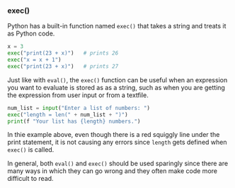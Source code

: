### exec()

Python has a built-in function named `exec()` that takes a string and treats it as Python code.

```python
x = 3
exec("print(23 + x)")   # prints 26
exec("x = x + 1")  
exec("print(23 + x)")   # prints 27
```

Just like with `eval()`, the `exec()` function can be useful when an expression you want to evaluate is stored as as a string, such as when you are getting the expression from user input or from a textfile.

```python
num_list = input("Enter a list of numbers: ")
exec("length = len(" + num_list + ")")
print(f "Your list has {length} numbers.")
```

In thie example above, even though there is a red squiggly line under the print statement, it is not causing any errors since `length` gets defined when `exec()` is called.

In general, both `eval()` and `exec()` should be used sparingly since there are many ways in which they can go wrong and they often make code more difficult to read.
